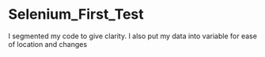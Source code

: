 # Selenium_First_Test
I segmented my code to give clarity.
I also put my data into variable for ease of location and changes